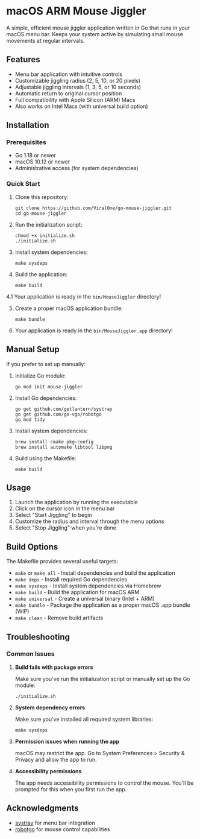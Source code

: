 # macOS ARM Mouse Jiggler

A simple, efficient mouse jiggler application written in Go that runs in your macOS menu bar. Keeps your system active by simulating small mouse movements at regular intervals.

## Features

- Menu bar application with intuitive controls
- Customizable jiggling radius (2, 5, 10, or 20 pixels)
- Adjustable jiggling intervals (1, 3, 5, or 10 seconds)
- Automatic return to original cursor position
- Full compatibility with Apple Silicon (ARM) Macs
- Also works on Intel Macs (with universal build option)

## Installation

### Prerequisites

- Go 1.18 or newer
- macOS 10.12 or newer
- Administrative access (for system dependencies)

### Quick Start

1. Clone this repository:
   ```
   git clone https://github.com/ViralOne/go-mouse-jiggler.git
   cd go-mouse-jiggler
   ```

2. Run the initialization script:
   ```
   chmod +x initialize.sh
   ./initialize.sh
   ```

3. Install system dependencies:
   ```
   make sysdeps
   ```

4. Build the application:
   ```
   make build
   ```

4.1 Your application is ready in the `bin/MouseJiggler` directory!

5. Create a proper macOS application bundle:
   ```
   make bundle
   ```

6. Your application is ready in the `bin/MouseJiggler.app` directory!

## Manual Setup

If you prefer to set up manually:

1. Initialize Go module:
   ```
   go mod init mouse-jiggler
   ```

2. Install Go dependencies:
   ```
   go get github.com/getlantern/systray
   go get github.com/go-vgo/robotgo
   go mod tidy
   ```

3. Install system dependencies:
   ```
   brew install cmake pkg-config
   brew install automake libtool libpng
   ```

4. Build using the Makefile:
   ```
   make build
   ```

## Usage

1. Launch the application by running the executable
2. Click on the cursor icon in the menu bar
3. Select "Start Jiggling" to begin
4. Customize the radius and interval through the menu options
5. Select "Stop Jiggling" when you're done

## Build Options

The Makefile provides several useful targets:

- `make` or `make all` - Install dependencies and build the application
- `make deps` - Install required Go dependencies
- `make sysdeps` - Install system dependencies via Homebrew
- `make build` - Build the application for macOS ARM
- `make universal` - Create a universal binary (Intel + ARM)
- `make bundle` - Package the application as a proper macOS .app bundle (WIP)
- `make clean` - Remove build artifacts

## Troubleshooting

### Common Issues

1. **Build fails with package errors**
   
   Make sure you've run the initialization script or manually set up the Go module:
   ```
   ./initialize.sh
   ```

2. **System dependency errors**
   
   Make sure you've installed all required system libraries:
   ```
   make sysdeps
   ```

3. **Permission issues when running the app**
   
   macOS may restrict the app. Go to System Preferences > Security & Privacy and allow the app to run.

4. **Accessibility permissions**
   
   The app needs accessibility permissions to control the mouse. You'll be prompted for this when you first run the app.

## Acknowledgments

- [systray](https://github.com/getlantern/systray) for menu bar integration
- [robotgo](https://github.com/go-vgo/robotgo) for mouse control capabilities